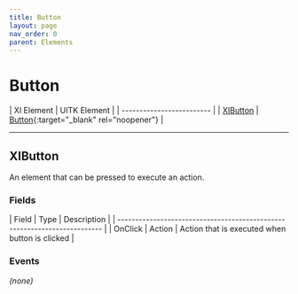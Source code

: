 ```yaml
---
title: Button
layout: page
nav_order: 0
parent: Elements
---
```


# Button

| XI Element | UITK Element |
| ------------------------- |
| [XIButton](#xibutton) | [Button](https://docs.unity3d.com/Manual/UIE-uxml-element-Button.html){:target="_blank" rel="noopener"} |

---

## XIButton

An element that can be pressed to execute an action.

### Fields

| Field   | Type           | Description                                    |
| ------------------------------------------------------------------------- |
| OnClick | Action         | Action that is executed when button is clicked |

### Events

*(none)*


